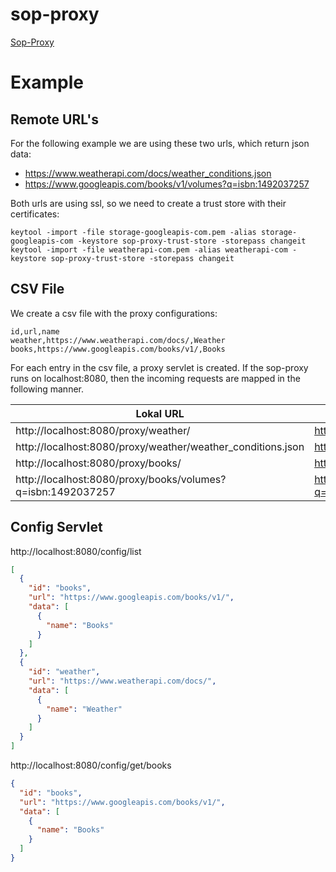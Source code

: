 # sop-proxy

[Sop-Proxy](resources/sop-proxy.png)

# Example
## Remote URL's
For the following example we are using these two urls, which return json data:

- https://www.weatherapi.com/docs/weather_conditions.json
- https://www.googleapis.com/books/v1/volumes?q=isbn:1492037257

Both urls are using ssl, so we need to create a trust store with their certificates:

```  
keytool -import -file storage-googleapis-com.pem -alias storage-googleapis-com -keystore sop-proxy-trust-store -storepass changeit
keytool -import -file weatherapi-com.pem -alias weatherapi-com -keystore sop-proxy-trust-store -storepass changeit
```

## CSV File
We create a csv file with the proxy configurations:

```csv
id,url,name
weather,https://www.weatherapi.com/docs/,Weather
books,https://www.googleapis.com/books/v1/,Books
```

For each entry in the csv file, a proxy servlet is created. If the sop-proxy runs on
localhost:8080, then the incoming requests are mapped in the following manner.

|Lokal URL|Remote URL|
|---|---|
|http://localhost:8080/proxy/weather/|https://www.weatherapi.com/docs/|
|http://localhost:8080/proxy/weather/weather_conditions.json|https://www.weatherapi.com/docs/weather_conditions.json|
|http://localhost:8080/proxy/books/|https://www.googleapis.com/books/v1/|
|http://localhost:8080/proxy/books/volumes?q=isbn:1492037257|https://www.googleapis.com/books/v1/volumes?q=isbn:1492037257|


## Config Servlet

http://localhost:8080/config/list

```json
[
  {
    "id": "books",
    "url": "https://www.googleapis.com/books/v1/",
    "data": [
      {
        "name": "Books"
      }
    ]
  },
  {
    "id": "weather",
    "url": "https://www.weatherapi.com/docs/",
    "data": [
      {
        "name": "Weather"
      }
    ]
  }
]
```
http://localhost:8080/config/get/books

```json
{
  "id": "books",
  "url": "https://www.googleapis.com/books/v1/",
  "data": [
    {
      "name": "Books"
    }
  ]
}
```
